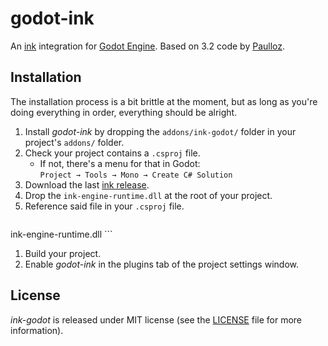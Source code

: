 # godot-ink

An [ink](https://github.com/inkle/ink) integration for [Godot Engine](https://github.com/godotengine/godot).  Based on 3.2 code by [Paulloz](https://github.com/paulloz/godot-ink/).

## Installation

The installation process is a bit brittle at the moment, but as long as you're doing everything in order, everything should be alright.

1. Install *godot-ink* by dropping the `addons/ink-godot/` folder in your project's `addons/` folder.
1. Check your project contains a `.csproj` file.
	* If not, there's a menu for that in Godot:  
	`Project → Tools → Mono → Create C# Solution`
1. Download the last [ink release](https://github.com/inkle/ink/releases).
1. Drop the `ink-engine-runtime.dll` at the root of your project.
1. Reference said file in your `.csproj` file.
	```xml
  <ItemGroup>
	<Reference Include="ink-engine-runtime">
	  <HintPath>ink-engine-runtime.dll</HintPath>
	</Reference>
  </ItemGroup>
	```
	
1. Build your project.
1. Enable *godot-ink* in the plugins tab of the project settings window.

## License

*ink-godot* is released under MIT license (see the [LICENSE](/LICENSE) file for more information).

